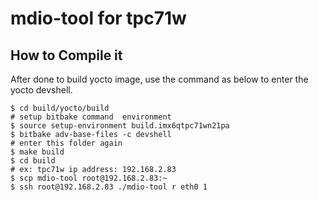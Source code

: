 # mdio-tool for tpc71w

## How to Compile it

After done to build yocto image, use the command as below to enter the yocto devshell. 

```bash=
$ cd build/yocto/build
# setup bitbake command  environment
$ source setup-environment build.imx6qtpc71wn21pa
$ bitbake adv-base-files -c devshell
# enter this folder again
$ make build
$ cd build
# ex: tpc71w ip address: 192.168.2.83
$ scp mdio-tool root@192.168.2.83:~
$ ssh root@192.168.2.83 ./mdio-tool r eth0 1
```

